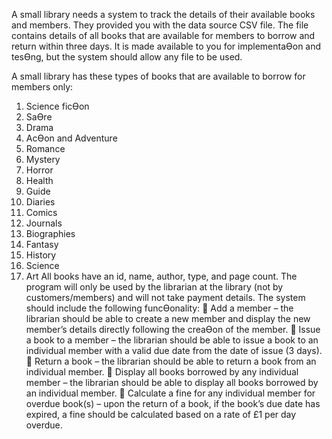 A small library needs a system to track the details of their available books and members. They provided
you with the data source CSV file. The file contains details of all books that are available for members
to borrow and return within three days. It is made available to you for implementaƟon and tesƟng,
but the system should allow any file to be used.

A small library has these types of books that are available to borrow for members only:
1. Science ficƟon
2. SaƟre
3. Drama
4. AcƟon and Adventure
5. Romance
6. Mystery
7. Horror
8. Health
9. Guide
10. Diaries
11. Comics
12. Journals
13. Biographies
14. Fantasy
15. History
16. Science
17. Art
All books have an id, name, author, type, and page count.
The program will only be used by the librarian at the library (not by customers/members) and will not
take payment details.
The system should include the following funcƟonality:
 Add a member – the librarian should be able to create a new member and display the new
member’s details directly following the creaƟon of the member.
 Issue a book to a member – the librarian should be able to issue a book to an individual
member with a valid due date from the date of issue (3 days).
 Return a book – the librarian should be able to return a book from an individual member.
 Display all books borrowed by any individual member – the librarian should be able to display
all books borrowed by an individual member.
 Calculate a fine for any individual member for overdue book(s) – upon the return of a book, if
the book’s due date has expired, a fine should be calculated based on a rate of £1 per day
overdue. 

